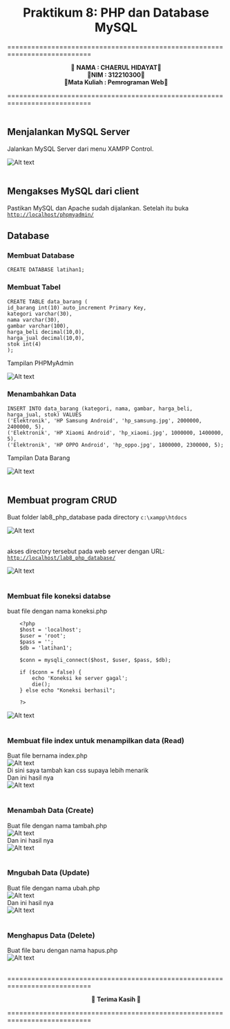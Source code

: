 <h1 align="center">Praktikum 8: PHP dan Database MySQL</h1>

===========================================================================<br>

<p align="center">
 &#128640 <b>NAMA          :  CHAERUL HIDAYAT</b>&#128640 <br> 
  &#128640<b>NIM           :  312210300</b>&#128640 <br>
 &#128640<b>Mata Kuliah   :  Pemrograman Web</b>&#128640 <br>
</p>
===========================================================================<br><br>

## Menjalankan MySQL Server

Jalankan MySQL Server dari menu XAMPP Control.

![Alt text](readme/mysql.png)<br><br>

## Mengakses MySQL dari client

Pastikan MySQL dan Apache sudah dijalankan. Setelah itu buka <a href="http://localhost/phpmyadmin/">`http://localhost/phpmyadmin/`</a>

## Database

### Membuat Database

    CREATE DATABASE latihan1;

### Membuat Tabel

    CREATE TABLE data_barang (
    id_barang int(10) auto_increment Primary Key,
    kategori varchar(30),
    nama varchar(30),
    gambar varchar(100),
    harga_beli decimal(10,0),
    harga_jual decimal(10,0),
    stok int(4)
    );

Tampilan PHPMyAdmin

![Alt text](<readme/php my admin.png>)<br>

### Menambahkan Data

    INSERT INTO data_barang (kategori, nama, gambar, harga_beli, harga_jual, stok) VALUES
    ('Elektronik', 'HP Samsung Android', 'hp_samsung.jpg', 2000000, 2400000, 5),
    ('Elektronik', 'HP Xiaomi Android', 'hp_xiaomi.jpg', 1000000, 1400000, 5),
    ('Elektronik', 'HP OPPO Android', 'hp_oppo.jpg', 1800000, 2300000, 5);

Tampilan Data Barang

![Alt text](readme/hasil.png)<br><br>

## Membuat program CRUD

Buat folder lab8_php_database pada directory `c:\xampp\htdocs`

![Alt text](readme/htdocs.png) <br><br>

akses directory tersebut pada web server dengan URL: <a href="http://localhost/lab8_php_database/">`http://localhost/lab8_php_database/`</a>

![Alt text](readme/directory.png)<br><br>

### Membuat file koneksi databse

buat file dengan nama koneksi.php

        <?php
        $host = 'localhost';
        $user = 'root';
        $pass = '';
        $db = 'latihan1';

        $conn = mysqli_connect($host, $user, $pass, $db);

        if ($conn = false) {
            echo 'Koneksi ke server gagal';
            die();
        } else echo "Koneksi berhasil";

        ?>

![Alt text](readme/koneksi.png) <br><br>

### Membuat file index untuk menampilkan data (Read)

Buat file bernama index.php <br>
![Alt text](<readme/data read.png>) <br>
Di sini saya tambah kan css supaya lebih menarik <br>
Dan ini hasil nya <br>
![Alt text](<readme/data barang.png>) <br><br>

### Menambah Data (Create)

Buat file dengan nama tambah.php <br>
![Alt text](readme/tambah.png)<br>
Dan ini hasil nya <br>
![Alt text](<readme/tambah barang.png>)<br><br>

### Mngubah Data (Update)

Buat file dengan nama ubah.php <br>
![Alt text](readme/ubah.png)<br>
Dan ini hasil nya <br>
![Alt text](<readme/ubah barang.png>) <br><br>

### Menghapus Data (Delete)

Buat file baru dengan nama hapus.php <br>
![Alt text](readme/hapus.png) <br><br>

===========================================================================<br>

<p align="center">
 &#128640 <b> Terima Kasih </b>&#128640 <br>
</p>
===========================================================================<br><br>
